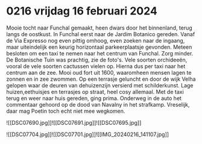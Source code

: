 # 0216 vrijdag 16 februari 2024
Mooie tocht naar Funchal gemaakt, heen dwars door het binnenland, terug langs de oostkust. In Funchal eerst naar de Jardim Botanico gereden. Vanaf de Via Expresso nog even pittig omhoog, even zoeken naar de ingaang, maar uiteindelijk een keurig horizontaal parkeerplaatsje gevonden. Meteen besloten om een taxi te nemen naar het centrum van Funchal. Zorg minder. De Botanische Tuin was prachtig, zie de foto's. Vele soorten orchideeën, vooral de vele soorten cactussen vielen op. Hierna dus per taxi naar het centrum aan de zee. Mooi oud fort uit 1600, waaromheen mensen lagen te zonnen en in zee zwommen. Op een terrasje geluncht en door de wijk Velha gelopen waar de deuren van dehuizenzijn versierd met schilderkunst. Lage huizen,eethuisjes en terrasjes op straat, heel cosy allemaal. Met de taxi terug en weer naar huis gereden, ging prima. Onderweg in de auto het commentaar gehoord op de dood van Navalny in het strafkamp. Vreselijk, daar mag Poetin toch echt niet mee wegkomen. 

![[DSC07690.jpg]]![[DSC07691.jpg]]![[DSC07695.jpg]]

![[DSC07704.jpg]]![[DSC07701.jpg]]![[IMG_20240216_141107.jpg]]